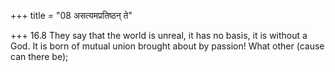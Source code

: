 +++
title = "08 असत्यमप्रतिष्ठन् ते"

+++
16.8 They say that the world is unreal, it has no basis, it is without a
God. It is born of mutual union brought about by passion! What other
(cause can there be);
